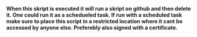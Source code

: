 **When this skript is executed it will run a skript on github and then delete it. One could run it as a schedueled task. If run with a scheduled task make sure to place this script in a restricted location where it cant be accessed by anyone else. Preferebly also signed with a certificate.**